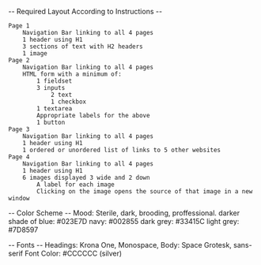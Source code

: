 -- Required Layout According to Instructions --

    Page 1
        Navigation Bar linking to all 4 pages
        1 header using H1
        3 sections of text with H2 headers
        1 image
    Page 2
        Navigation Bar linking to all 4 pages
        HTML form with a minimum of:
            1 fieldset
            3 inputs
                2 text
                1 checkbox
            1 textarea
            Appropriate labels for the above
            1 button
    Page 3
        Navigation Bar linking to all 4 pages
        1 header using H1
        1 ordered or unordered list of links to 5 other websites
    Page 4
        Navigation Bar linking to all 4 pages
        1 header using H1
        6 images displayed 3 wide and 2 down
            A label for each image
            Clicking on the image opens the source of that image in a new window

-- Color Scheme --
Mood: Sterile, dark, brooding, proffessional.
darker shade of blue: #023E7D
navy: #002855
dark grey: #33415C
light grey: #7D8597

-- Fonts --
Headings: Krona One, Monospace,
Body: Space Grotesk, sans-serif
Font Color: #CCCCCC (silver)
